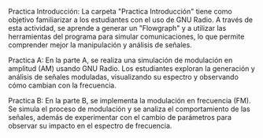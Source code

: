 Practica Introducción:
La carpeta "Practica Introducción" tiene como objetivo familiarizar a los estudiantes con el uso de GNU Radio. A través de esta actividad, se aprende a generar un "Flowgraph" y a utilizar las herramientas del programa para simular comunicaciones, lo que permite comprender mejor la manipulación y análisis de señales.

Practica A:
En la parte A, se realiza una simulación de modulación en amplitud (AM) usando GNU Radio. Los estudiantes exploran la generación y análisis de señales moduladas, visualizando su espectro y observando cómo cambian con la frecuencia.

Practica B:
En la parte B, se implementa la modulación en frecuencia (FM). Se simula el proceso de modulación y se analiza el comportamiento de las señales, además de experimentar con el cambio de parámetros para observar su impacto en el espectro de frecuencia.
